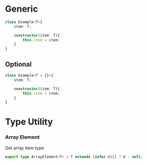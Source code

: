 # Generic
```ts
class Example<T>{
	item: T;

	constructor(item: T){
		this.item = item;
	}
}
```
## Optional
```ts
class Example<T = {}>{
	item: T;

	constructor(item: T){
		this.item = item;
	}
}
```
# Type Utility
### Array Element
Get array item type
```typescript
export type ArrayElement<T> = T extends (infer U)[] ? U : null;
```
